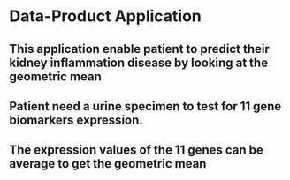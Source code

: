 # Data-Product Application
## This application enable patient to predict their kidney inflammation disease by looking at the geometric mean
## Patient need a urine specimen to test for 11 gene biomarkers expression.
## The expression values of the 11 genes can be average to get the geometric mean
